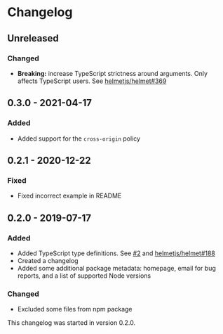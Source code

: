 # Changelog

## Unreleased

### Changed

- **Breaking:** increase TypeScript strictness around arguments. Only affects TypeScript users. See [helmetjs/helmet#369](https://github.com/helmetjs/helmet/issues/369)

## 0.3.0 - 2021-04-17

### Added

- Added support for the `cross-origin` policy

## 0.2.1 - 2020-12-22

### Fixed

- Fixed incorrect example in README

## 0.2.0 - 2019-07-17

### Added

- Added TypeScript type definitions. See [#2](https://github.com/helmetjs/cross-origin-resource-policy/pull/2) and [helmetjs/helmet#188](https://github.com/helmetjs/helmet/issues/188)
- Created a changelog
- Added some additional package metadata: homepage, email for bug reports, and a list of supported Node versions

### Changed

- Excluded some files from npm package

This changelog was started in version 0.2.0.
